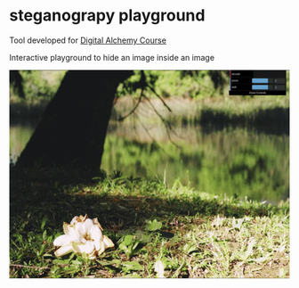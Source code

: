 # steganograpy playground


Tool developed for [Digital Alchemy Course](https://forum.hyperlink.academy/c/digital-alchemy/240)

Interactive playground to hide an image inside an image

![](/demo.gif)
